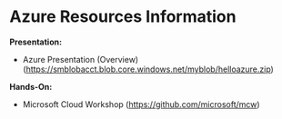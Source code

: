# Azure Resources Information

**Presentation:**
* Azure Presentation (Overview)(https://smblobacct.blob.core.windows.net/myblob/helloazure.zip)


**Hands-On:**
* Microsoft Cloud Workshop (https://github.com/microsoft/mcw)

